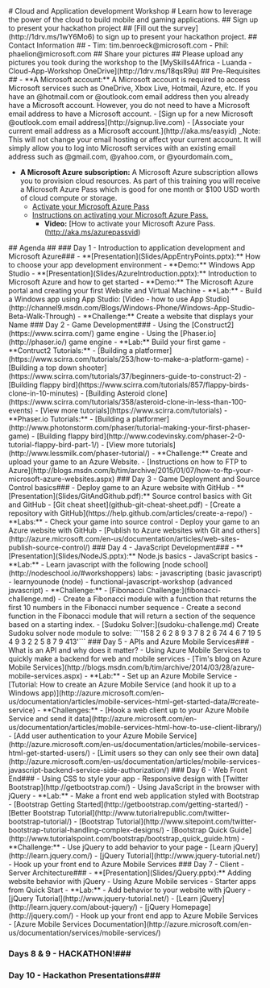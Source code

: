 <a name="welcome" />
# Cloud and Application development Workshop #
Learn how to leverage the power of the cloud to build mobile and gaming applications.

<a name="presentation slots" />
## Sign up to present your hackathon project ##
[Fill out the survey](http://1drv.ms/1wY6Mo6) to sign up to present your hackathon project.

<a name="contact info" />
## Contact Information ##
- Tim: tim.benroeck@microsoft.com
- Phil: phaelion@microsoft.com

<a name="share-pictures" />
## Share your pictures ##
Please upload any pictures you took during the workshop to the [MySkills4Africa - Luanda - Cloud-App-Workshop OneDrive](http://1drv.ms/18qsR9u)

<a name="pre-requisites" />
## Pre-Requisites ##
- **A Microsoft account:** A Microsoft account is required to access Microsoft services such as OneDrive, Xbox Live, Hotmail, Azure, etc.  If you have an @hotmail.com or @outlook.com email address then you already have a Microsoft account.  However, you do not need to have a Microsoft email address to have a Microsoft account. 
	- [Sign up for a new Microsoft @outlook.com email address](http://signup.live.com)
	- [Associate your current email address as a Microsoft account.](http://aka.ms/easyid)  
_Note: This will not change your email hosting or affect your current account.  It will simply allow you to log into Microsoft services with an existing email address such as @gmail.com, @yahoo.com, or @yourdomain.com_

- **A Microsoft Azure subscription:** A Microsoft Azure subscription allows you to provision cloud resources.  As part of this training you will receive a Microsoft Azure Pass which is good for one month or $100 USD worth of cloud compute or storage. 
	- [Activate your Microsoft Azure Pass](http://www.microsoftazurepass.com/)
	- [Instructions on activating your Microsoft Azure Pass. ](AzurePassInstructions.md)
		- **Video:** [How to activate your Microsoft Azure Pass. (http://aka.ms/azurepassvid)

<a name="agenda" />
## Agenda ##
<a name="agenda-day1" />
### Day 1 - Introduction to application development and Microsoft Azure###
- **[Presentation](Slides/AppEntryPoints.pptx):** How to choose your app development environment
- **Demo:** Windows App Studio 
- **[Presentation](Slides/AzureIntroduction.pptx):** Introduction to Microsoft Azure and how to get started 
- **Demo:** The Microsoft Azure portal and creating your first Website and Virtual Machine 
- **Lab:** 
	- Build a Windows app using App Studio: [Video - how to use App Studio](http://channel9.msdn.com/Blogs/Windows-Phone/Windows-App-Studio-Beta-Walk-Through)
	- **Challenge:** Create a website that displays your Name

<a name="agenda-day2" />
### Day 2 - Game Development###
- Using the [Construct2](https://www.scirra.com/) game engine
- Using the [Phaser.io](http://phaser.io/) game engine
- **Lab:** Build your first game
	- **Contruct2 Tutorials:**
		- [Building a platformer](https://www.scirra.com/tutorials/253/how-to-make-a-platform-game)
		- [Building a top down shooter](https://www.scirra.com/tutorials/37/beginners-guide-to-construct-2)
		- [Building flappy bird](https://www.scirra.com/tutorials/857/flappy-birds-clone-in-10-minutes)
		- [Building Asteroid clone](https://www.scirra.com/tutorials/358/asteroid-clone-in-less-than-100-events)
		- [View more tutorials](https://www.scirra.com/tutorials)
	- **Phaser.io Tutorials:**
		- [Building a platformer](http://www.photonstorm.com/phaser/tutorial-making-your-first-phaser-game)
		- [Building flappy bird](http://www.codevinsky.com/phaser-2-0-tutorial-flappy-bird-part-1/)
		- [View more tutorials](http://www.lessmilk.com/phaser-tutorial/)
- **Challenge:** Create and upload your game to an Azure Website. 
	- [Instructions on how to FTP to Azure](http://blogs.msdn.com/b/tim/archive/2015/01/07/how-to-ftp-your-microsoft-azure-websites.aspx)

<a name="agenda-day3" />
### Day 3 - Game Deployment and Source Control basics###
- Deploy game to an Azure website with GitHub
- **[Presentation](Slides/GitAndGithub.pdf):** Source control basics with Git and GitHub
	- [Git cheat sheet](github-git-cheat-sheet.pdf)
	- [Create a repository with GitHub](https://help.github.com/articles/create-a-repo/)
- **Labs:**
	- Check your game into source control 
	- Deploy your game to an Azure website with GitHub
		- [Publish to Azure websites with Git and others](http://azure.microsoft.com/en-us/documentation/articles/web-sites-publish-source-control/)

<a name="agenda-day4" />
### Day 4 - JavaScript Development###
- **[Presentation](Slides/NodeJS.pptx):** Node.js basics
- JavaScript basics
- **Lab:**
	- Learn javascript with the following [node school](http://nodeschool.io/#workshoppers) labs:
		- javascripting (basic javascript)
		- learnyounode (node)
		- functional-javascript-workshop  (advanced javascript)
- **Challenge:** 
	- [Fibonacci Challenge:](fibonacci-challenge.md) 
		- Create a Fibonacci module with a function that returns the first 10 numbers in the Fibonacci number sequence 
		- Create a second function in the Fibonacci module that will return a section of the sequence based on a starting index. 
	- [Sudoku Solver:](sudoku-challenge.md) Create Sudoku solver node module to solve: 
```'158 2  6 2   8  9  3  7 8 2 6 74      4 6 7      19 5 4 9 3  2  2  5   8 7  9 413'```


<a name="agenda-day5" />
### Day 5 - APIs and Azure Mobile Services###
- What is an API and why does it matter?
- Using Azure Mobile Services to quickly make a backend for web and mobile services
	- [Tim's blog on Azure Mobile Services](http://blogs.msdn.com/b/tim/archive/2014/03/28/azure-mobile-services.aspx)
- **Lab:**
	- Set up an Azure Mobile Service
		- [Tutorial: How to create an Azure Mobile Service (and hook it up to a Windows app)](http://azure.microsoft.com/en-us/documentation/articles/mobile-services-html-get-started-data/#create-service)
- **Challenges:**
	- [Hook a web client up to your Azure Mobile Service and send it data](http://azure.microsoft.com/en-us/documentation/articles/mobile-services-html-how-to-use-client-library/)
	- [Add user authentication to your Azure Mobile Service](http://azure.microsoft.com/en-us/documentation/articles/mobile-services-html-get-started-users/)
	- [Limit users so they can only see their own data](http://azure.microsoft.com/en-us/documentation/articles/mobile-services-javascript-backend-service-side-authorization/)

<a name="agenda-day6" />
### Day 6 - Web Front End###
- Using CSS to style your app
	- Responsive design with [Twitter Bootstrap](http://getbootstrap.com/)
- Using JavaScript in the browser with jQuery
- **Lab:**
	- Make a front end web application styled with Bootstrap
		- [Bootstrap Getting Started](http://getbootstrap.com/getting-started/)
		- [Better Bootstrap Tutorial](http://www.tutorialrepublic.com/twitter-bootstrap-tutorial/)
		- [Bootstrap Tutorial](http://www.sitepoint.com/twitter-bootstrap-tutorial-handling-complex-designs/)
		- [Bootstrap Quick Guide](http://www.tutorialspoint.com/bootstrap/bootstrap_quick_guide.htm)
- **Challenge:**
	- Use jQuery to add behavior to your page
		- [Learn jQuery](http://learn.jquery.com/)
		- [jQuery Tutorial](http://www.jquery-tutorial.net/)
	- Hook up your front end to Azure Mobile Services

<a name="agenda-day7" />
### Day 7 - Client - Server Architecture###
- **[Presentation](Slides/jQuery.pptx):** Adding website behavior with jQuery
- Using Azure Mobile services
	- Starter apps from Quick Start
- **Lab:** 
	- Add behavior to your website with jQuery
		- [jQuery Tutorial](http://www.jquery-tutorial.net/)
		- [Learn jQuery](http://learn.jquery.com/about-jquery/)
		- [jQuery Homepage](http://jquery.com/)
	- Hook up your front end app to Azure Mobile Services
		- [Azure Mobile Services Documentation](http://azure.microsoft.com/en-us/documentation/services/mobile-services/)

### Days 8 & 9 - HACKATHON!###

### Day 10 - Hackathon Presentations###
